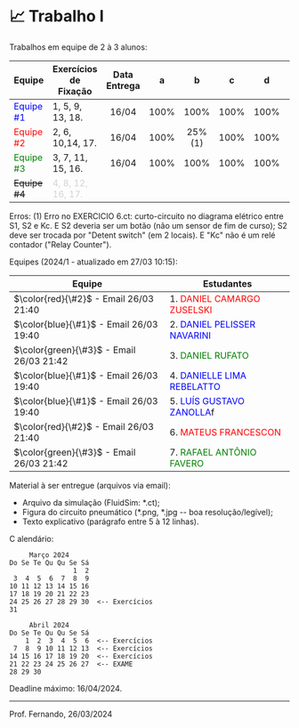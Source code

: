 # 📈 Trabalho I

Trabalhos em equipe de 2 à 3 alunos:

| Equipe                     | Exercícios de Fixação | Data Entrega | a    | b    | c    | d    | e    | Nota Final |
| -------------------------- | --------------------- | :----------: | :--: | :--: | :--: | :--: | :--: | ---------: |
| <font color="blue">Equipe \#1</font> | 1, 5, 9, 13, 18.      | 16/04 | 100% | 100% | 100% | 100% | 100% | 10,0 |
| <font color="red">Equipe \#2</font> | 2, 6, 10,14, 17.      | 16/04 | 100% | 25% (1) | 100% | 100% | 100% | 8,5 |
| <font color="green">Equipe \#3</font> | 3, 7, 11, 15, 16.    | 16/04 | 100% | 100% | 100% | 100% | 100% | 10,0 |
| ~~Equipe #4~~ | <font color="lightgrey">4, 8, 12, 16, 17.</font> |         |      |      |      |      |      |            |

Erros:
(1) Erro no EXERCICIO 6.ct: curto-circuito no diagrama elétrico entre S1, S2 e Kc. E S2 deveria ser um botão (não um sensor de fim de curso); S2 deve ser trocada por "Detent switch" (em 2 locais). E "Kc" não é um relé contador ("Relay Counter").



Equipes (2024/1 - atualizado em 27/03 10:15):

| Equipe | Estudantes |
| ------ | ---------- |
| $\color{red}{\#2}$ - Email 26/03 21:40 | 1. <font color="red">DANIEL CAMARGO ZUSELSKI</font> |
| $\color{blue}{\#1}$ - Email 26/03 19:40 | 2. <font color="blue">DANIEL PELISSER NAVARINI</font> |
| $\color{green}{\#3}$ - Email 26/03 21:42 | 3. <font color="green">DANIEL RUFATO</font> |
| $\color{blue}{\#1}$ - Email 26/03 19:40 | 4. <font color="blue">DANIELLE LIMA REBELATTO</font> |
| $\color{blue}{\#1}$ - Email 26/03 19:40 | 5. <font color="blue">LUÍS GUSTAVO ZANOLLA</font>f |
| $\color{red}{\#2}$ - Email 26/03 21:40 | 6. <font color="red">MATEUS FRANCESCON</font> |
| $\color{green}{\#3}$ - Email 26/03 21:42 | 7. <font color="green">RAFAEL ANTÔNIO FAVERO</font> |


Material à ser entregue (arquivos via email):

* Arquivo da simulação (FluidSim: *.ct);
* Figura do circuito pneumático (*.png, *.jpg -- boa resolução/legível);
* Texto explicativo (parágrafo entre 5 à 12 linhas).

C alendário:

```
     Março 2024       
Do Se Te Qu Qu Se Sá  
                1  2  
 3  4  5  6  7  8  9  
10 11 12 13 14 15 16  
17 18 19 20 21 22 23  
24 25 26 27 28 29 30  <-- Exercícios
31

     Abril 2024       
Do Se Te Qu Qu Se Sá  
    1  2  3  4  5  6  <-- Exercícios  
 7  8  9 10 11 12 13  <-- Exercícios  
14 15 16 17 18 19 20  <-- Exercícios  
21 22 23 24 25 26 27  <-- EXAME  
28 29 30  
```

Deadline máximo: 16/04/2024.

---

Prof. Fernando, 26/03/2024